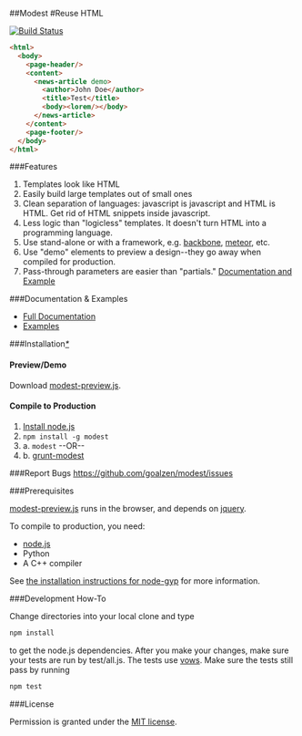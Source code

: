 ##Modest 
#Reuse HTML

[![Build Status](https://travis-ci.org/goalzen/modest.png)](https://travis-ci.org/goalzen/modest)

```html
<html>
  <body>
    <page-header/>
    <content>
      <news-article demo>
        <author>John Doe</author>
        <title>Test</title>
        <body><lorem/></body>
      </news-article>
    </content>
    <page-footer/>
  </body>
</html>
```

###Features
1.  Templates look like HTML
2.  Easily build large templates out of small ones
3.  Clean separation of languages: javascript is javascript and HTML is HTML.  Get rid of HTML snippets inside javascript.
4.  Less logic than "logicless" templates.  It doesn't turn HTML into a programming language.
5.  Use stand-alone or with a framework, e.g. [backbone](https://github.com/documentcloud/backbone),
[meteor](https://github.com/meteor/meteor), etc.
6.  Use "demo" elements to preview a design--they go away when compiled for production.
7.  Pass-through parameters are easier than "partials." [Documentation and Example](https://github.com/goalzen/modest/wiki/Documentation#wiki-passthrough-parameters)

###Documentation & Examples
* [Full Documentation](https://github.com/goalzen/modest/wiki/Documentation)
* [Examples](https://github.com/goalzen/modest/wiki/Examples)

###Installation[_*_](#prerequisites)

#### Preview/Demo

Download [modest-preview.js](https://raw.github.com/goalzen/modest/master/lib/modest-preview.js).

#### Compile to Production

1. [Install node.js](http://nodejs.org/#download)
2. ``npm install -g modest``
3. a. ``modest``
--OR--
3. b. [grunt-modest](https://github.com/goalzen/grunt-modest?source=cc)

###Report Bugs
https://github.com/goalzen/modest/issues

###Prerequisites<a id="prerequisites"/>

[modest-preview.js](https://raw.github.com/goalzen/modest/master/lib/modest-preview.js) runs in the browser, and depends on [jquery](http://jquery.com/download/).

To compile to production, you need:

* [node.js](http://nodejs.org/download/)
* Python
* A C++ compiler

See [the installation instructions for node-gyp](https://github.com/TooTallNate/node-gyp#installation) for more information.

###Development How-To

Change directories into your local clone and type
```bash
npm install
```
to get the node.js dependencies.  After you make your changes, make sure your tests are run by test/all.js.  The tests use [vows](http://vowsjs.org).  Make sure the tests still pass by running
```bash
npm test
```

###License

Permission is granted under the [MIT license](https://github.com/goalzen/modest/blob/master/LICENSE-MIT).
